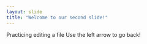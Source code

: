 ```yaml
---
layout: slide
title: "Welcome to our second slide!"
---
```

Practicing editing a file
Use the left arrow to go back!
